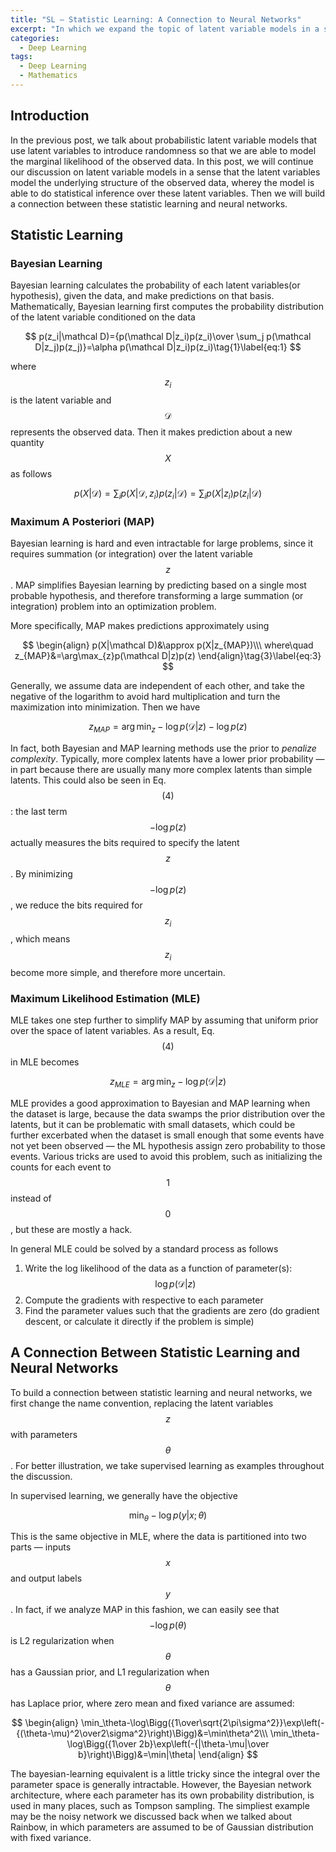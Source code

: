 ```yaml
---
title: "SL — Statistic Learning: A Connection to Neural Networks"
excerpt: "In which we expand the topic of latent variable models in a sense that the latent variables model the underlying structure of the observed data, whereby the model is able to do statistical inference over these latent variables. Then we will build a connnection between statistic learning and neural networks."
categories:
  - Deep Learning
tags:
  - Deep Learning
  - Mathematics
---
```


## Introduction

In the previous post, we talk about probabilistic latent variable models that use latent variables to introduce randomness so that we are able to model the marginal likelihood of the observed data. In this post, we will continue our discussion on latent variable models in a sense that the latent variables model the underlying structure of the observed data, wherey the model is able to do statistical inference over these latent variables. Then we will build a connection between these statistic learning and neural networks.

## Statistic Learning

### Bayesian Learning

Bayesian learning calculates the probability of each latent variables(or hypothesis), given the data, and make predictions on that basis. Mathematically, Bayesian learning first computes the probability distribution of the latent variable conditioned on the data

$$
p(z_i|\mathcal D)={p(\mathcal D|z_i)p(z_i)\over \sum_j p(\mathcal D|z_j)p(z_j)}=\alpha p(\mathcal D|z_i)p(z_i)\tag{1}\label{eq:1}
$$

where $$ z_i $$ is the latent variable and $$ \mathcal D $$ represents the observed data. Then it makes prediction about a new quantity $$ X $$ as follows

$$
p(X|\mathcal D)=\sum_ip(X|\mathcal D,z_i)p(z_i|\mathcal D)=\sum_ip(X|z_i)p(z_i|\mathcal D)\tag{2}\label{eq:2}
$$


### Maximum A Posteriori (MAP)

Bayesian learning is hard and even intractable for large problems, since it requires summation (or integration) over the latent variable $$ z $$. MAP simplifies Bayesian learning by predicting based on a single most probable hypothesis, and therefore transforming a large summation (or integration) problem into an optimization problem. 

More specifically, MAP makes predictions approximately using

$$
\begin{align}
p(X|\mathcal D)&\approx p(X|z_{MAP})\\\
where\quad z_{MAP}&=\arg\max_{z}p(\mathcal D|z)p(z)
\end{align}\tag{3}\label{eq:3}
$$

Generally, we assume data are independent of each other, and take the negative of the logarithm to avoid hard multiplication and turn the maximization into minimization. Then we have

$$
z_{MAP}=\arg\min_{z}-\log p(\mathcal D|z)-\log p(z)\tag{4}\label{eq:4}
$$

In fact, both Bayesian and MAP learning methods use the prior to *penalize complexity*. Typically, more complex latents have a lower prior probability — in part because there are usually many more complex latents than simple latents. This could also be seen in Eq.$$ (4) $$: the last term $$ -\log p(z) $$ actually measures the bits required to specify the latent $$ z $$. By minimizing $$ -\log p(z) $$, we reduce the bits required for $$ z_i $$, which means $$ z_i $$ become more simple, and therefore more uncertain.

### Maximum Likelihood Estimation (MLE)

MLE takes one step further to simplify MAP by assuming that uniform prior over the space of latent variables. As a result, Eq.$$ (4) $$ in MLE becomes

$$
z_{MLE}=\arg\min_{z}-\log p(\mathcal D|z)\tag{5}\label{eq:5}
$$

MLE provides a good approximation to Bayesian and MAP learning when the dataset is large, because the data swamps the prior distribution over the latents, but it can be problematic with small datasets, which could be further excerbated when the dataset is small enough that some events have not yet been observed — the ML hypothesis assign zero probability to those events. Various tricks are used to avoid this problem, such as initializing the counts for each event to $$ 1 $$ instead of $$ 0 $$, but these are mostly a hack. 

In general MLE could be solved by a standard process as follows

1. Write the log likelihood of the data as a function of parameter(s): $$ \log p(\mathcal D\vert z) $$
2. Compute the gradients with respective to each parameter
3. Find the parameter values such that the gradients are zero (do gradient descent, or calculate it directly if the problem is simple)

## A Connection Between Statistic Learning and Neural Networks

To build a connection between statistic learning and neural networks, we first change the name convention, replacing the latent variables $$ z $$ with parameters $$ \theta $$. For better illustration, we take supervised learning as examples throughout the discussion.

In supervised learning, we generally have the objective

$$
\min_{\theta}-\log p(y|x;\theta)
$$

This is the same objective in MLE, where the data is partitioned into two parts — inputs $$ x $$ and output labels $$ y $$. In fact, if we analyze MAP in this fashion, we can easily see that $$ -\log p(\theta) $$ is L2 regularization when $$ \theta $$ has a Gaussian prior, and L1 regularization when $$ \theta $$ has Laplace prior, where zero mean and fixed variance are assumed:

$$
\begin{align}
\min_\theta-\log\Bigg({1\over\sqrt{2\pi\sigma^2}}\exp\left(-{(\theta-\mu)^2\over2\sigma^2}\right)\Bigg)&=\min\theta^2\\\
\min_\theta-\log\Bigg({1\over 2b}\exp\left(-{|\theta-\mu|\over b}\right)\Bigg)&=\min|\theta|
\end{align}
$$

The bayesian-learning equivalent is a little tricky since the integral over the parameter space is generally intractable. However, the Bayesian network architecture, where each parameter has its own probability distribution, is used in many places, such as Tompson sampling. The simpliest example may be the noisy network we discussed back when we talked about Rainbow, in which parameters are assumed to be of Gaussian distribution with fixed variance.

